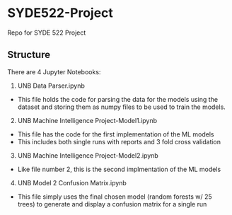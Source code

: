 # SYDE522-Project
Repo for SYDE 522 Project

## Structure
There are 4 Jupyter Notebooks:
1. UNB Data Parser.ipynb
  - This file holds the code for parsing the data for the models using the
    dataset and storing them as numpy files to be used to train the models.

2. UNB Machine Intelligence Project-Model1.ipynb
  - This file has the code for the first implementation of the ML models
  - This includes both single runs with reports and 3 fold cross validation

3. UNB Machine Intelligence Project-Model2.ipynb
  - Like file number 2, this is the second implmentation of the ML models

4. UNB Model 2 Confusion Matrix.ipynb
  - This file simply uses the final chosen model (random forests w/ 25 trees) to
    generate and display a confusion matrix for a single run
